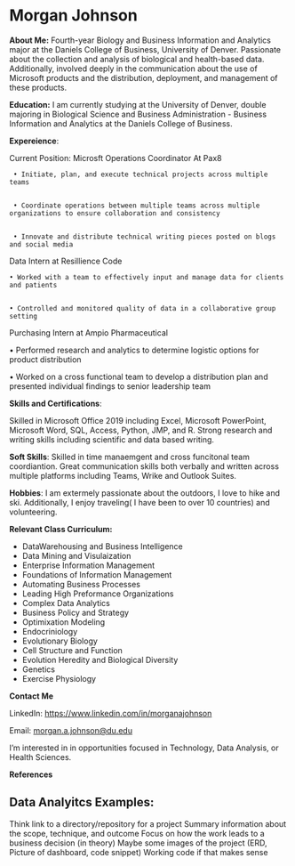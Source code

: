 # Morgan Johnson


**About Me:** Fourth-year Biology and Business Information and Analytics major at the Daniels College of Business, University of
Denver. Passionate about the collection and analysis of biological and health-based data. Additionally, involved deeply in
the communication about the use of Microsoft products and the distribution, deployment, and management of these
products.


**Education:**
I am currently studying at the University of Denver, double majoring in Biological Science and Business Administration - Business Information and Analytics at the Daniels College of Business. 

**Expereience**:

Current Position: Microsft Operations Coordinator At Pax8
  
  
     • Initiate, plan, and execute technical projects across multiple teams
     
     
     • Coordinate operations between multiple teams across multiple organizations to ensure collaboration and consistency


     • Innovate and distribute technical writing pieces posted on blogs and social media
     
     
   Data Intern at Resillience Code
   
   
    • Worked with a team to effectively input and manage data for clients and patients
    
    
    • Controlled and monitored quality of data in a collaborative group setting
    
   Purchasing Intern at Ampio Pharmaceutical
   
   
   • Performed research and analytics to determine logistic options for product distribution
   
   
  • Worked on a cross functional team to develop a distribution plan and presented individual findings to senior leadership team


    
**Skills and Certifications**: 

  Skilled in Microsoft Office 2019 including Excel, Microsoft PowerPoint, Microsoft Word, SQL, Access, Python, JMP, and R. Strong research and writing skills including scientific and data based writing.

**Soft Skills**:
Skilled in time manaemgent and cross funcitonal team coordiantion. Great communication skills both verbally and written across multiple platforms including Teams, Wrike and Outlook Suites. 

**Hobbies**:
I am extermely passionate about the outdoors, I love to hike and ski. Additionally, I enjoy traveling( I have been to over 10 countries) and volunteering.  

**Relevant Class Curriculum:**
- DataWarehousing and Business Intelligence
- Data Mining and Visulaization
- Enterprise Information Management 
- Foundations of Information Management 
- Automating Business Processes
- Leading High Preformance Organizations
- Complex Data Analytics
- Business Policy and Strategy 
- Optimixation Modeling 
- Endocriniology
- Evolutionary Biology
- Cell Structure and Function
- Evolution Heredity and Biological Diversity
- Genetics
- Exercise Physiology

**Contact Me**

LinkedIn: https://www.linkedin.com/in/morganajohnson

Email: morgan.a.johnson@du.edu

I’m interested in in opportunities focused in Technology, Data Analysis, or Health Sciences. 


**References**
  


## **Data Analyitcs Examples:**

Think link to a directory/repository for a project
Summary information about the scope, technique, and outcome
Focus on how the work leads to a business decision (in theory)
Maybe some images of the project (ERD, Picture of dashboard, code snippet)
Working code if that makes sense
